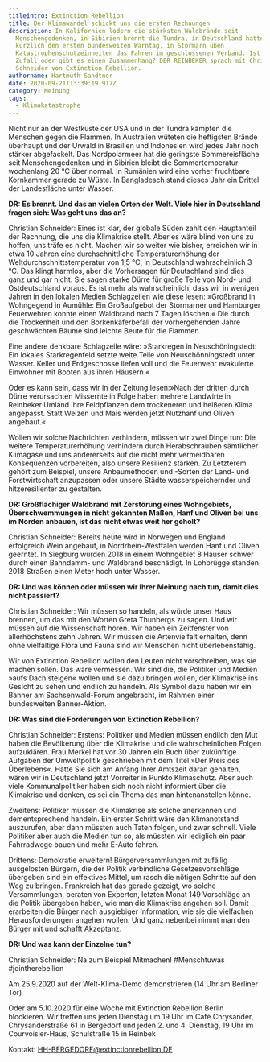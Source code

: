 ```yaml
---
titleintro: Extinction Rebellion
title: Der Klimawandel schickt uns die ersten Rechnungen
description: In Kalifornien lodern die stärksten Waldbrände seit
  Menschengedenken, in Sibirien brennt die Tundra, in Deutschland hatten wir
  kürzlich den ersten bundesweiten Warntag, in Stormarn üben
  Katastrophenschutzeinheiten das Fahren im geschlossenen Verband. Ist das
  Zufall oder gibt es einen Zusammenhang? DER REINBEKER sprach mit Christian
  Schneider von Extinction Rebellion.
authorname: Hartmuth Sandtner
date: 2020-09-21T13:39:19.917Z
category: Meinung
tags:
  - Klimakatastrophe
---
```

Nicht nur an der Westküste der USA und in der Tundra kämpfen die Menschen gegen die Flammen. In Australien wüteten die heftigsten Brände überhaupt und der Urwald in Brasilien und Indonesien wird jedes Jahr noch stärker abgefackelt. Das Nordpolarmeer hat die geringste Sommereisfläche seit Menschengedenken und in Sibirien bleibt die Sommertemperatur wochenlang 20 °C über normal. In Rumänien wird eine vorher fruchtbare Kornkammer gerade zu Wüste. In Bangladesch stand dieses Jahr ein Drittel der Landesfläche unter Wasser.

**DR: Es brennt. Und das an vielen Orten der Welt. Viele hier in Deutschland fragen sich: Was geht uns das an?**

Christian Schneider: Eines ist klar, der globale Süden zahlt den Hauptanteil der Rechnung, die uns die Klimakrise stellt. Aber es wäre blind von uns zu hoffen, uns träfe es nicht. Machen wir so weiter wie bisher, erreichen wir in etwa 10 Jahren eine durchschnittliche Temperaturerhöhung der Weltdurchschnittstemperatur von 1,5 °C, in Deutschland wahrscheinlich 3 °C. Das klingt harmlos, aber die Vorhersagen für Deutschland sind dies ganz und gar nicht. Sie sagen starke Dürre für große Teile von Nord- und Ostdeutschland voraus. Es ist mehr als wahrscheinlich, dass wir in wenigen Jahren in den lokalen Medien Schlagzeilen wie diese lesen: »Großbrand in Wohngegend in Aumühle: Ein Großaufgebot der Stormarner und Hamburger Feuerwehren konnte einen Waldbrand nach 7 Tagen löschen.« Die durch die Trockenheit und den Borkenkäferbefall der vorhergehenden Jahre geschwächten Bäume sind leichte Beute für die Flammen. 

Eine andere denkbare Schlagzeile wäre: »Starkregen in Neuschöningstedt: Ein lokales Starkregenfeld setzte weite Teile von Neuschönningstedt unter Wasser. Keller und Erdgeschosse liefen voll und die Feuerwehr evakuierte Einwohner mit Booten aus ihren Häusern.«

Oder es kann sein, dass wir in der Zeitung lesen:»Nach der dritten durch Dürre verursachten Missernte in Folge haben mehrere Landwirte in Reinbeker Umland ihre Feldpflanzen dem trockeneren und heißeren Klima angepasst. Statt Weizen und Mais werden jetzt Nutzhanf und Oliven angebaut.«

Wollen wir solche Nachrichten verhindern, müssen wir zwei Dinge tun: Die weitere Temperaturerhöhung verhindern durch Herabschrauben sämtlicher Klimagase und uns andererseits auf die nicht mehr vermeidbaren Konsequenzen vorbereiten, also unsere Resilienz stärken. Zu Letzterem gehört zum Beispiel, unsere Anbaumethoden und -Sorten der Land- und Forstwirtschaft anzupassen oder unsere Städte wasserspeichernder und hitzeresilienter zu gestalten.

**DR: Großflächiger Waldbrand mit Zerstörung eines Wohngebiets, Überschwemmungen in nicht gekannten Maßen, Hanf und Oliven bei uns im Norden anbauen, ist das nicht etwas weit her geholt?**

Christian Schneider: Bereits heute wird in Norwegen und England erfolgreich Wein angebaut, in Nordrhein-Westfalen werden Hanf und Oliven geerntet. In Siegburg wurden 2018 in einem Wohngebiet 8 Häuser schwer durch einen Bahndamm- und Waldbrand beschädigt. In Lohbrügge standen 2018 Straßen einen Meter hoch unter Wasser.

**DR: Und was können oder müssen wir Ihrer Meinung nach tun, damit dies nicht passiert?**

Christian Schneider: Wir müssen so handeln, als würde unser Haus brennen, um das mit den Worten Greta Thunbergs zu sagen. Und wir müssen auf die Wissenschaft hören. Wir haben ein Zeitfenster von allerhöchstens zehn Jahren. Wir müssen die Artenvielfalt erhalten, denn ohne vielfältige Flora und Fauna sind wir Menschen nicht überlebensfähig.

Wir von Extinction Rebellion wollen den Leuten nicht vorschreiben, was sie machen sollen. Das wäre vermessen. Wir sind die, die Politiker und Medien »aufs Dach steigen« wollen und sie dazu bringen wollen, der Klimakrise ins Gesicht zu sehen und endlich zu handeln. Als Symbol dazu haben wir ein Banner am Sachsenwald-Forum angebracht, im Rahmen einer bundesweiten Banner-Aktion.

**DR: Was sind die Forderungen von Extinction Rebellion?**

Christian Schneider: Erstens: Politiker und Medien müssen endlich den Mut haben die Bevölkerung über die Klimakrise und die wahrscheinlichen Folgen aufzuklären. Frau Merkel hat vor 30 Jahren ein Buch über zukünftige Aufgaben der Umweltpolitik geschrieben mit dem Titel »Der Preis des Überlebens«. Hätte Sie sich am Anfang Ihrer Amtszeit daran gehalten, wären wir in Deutschland jetzt Vorreiter in Punkto Klimaschutz. Aber auch viele Kommunalpolitiker haben sich noch nicht informiert über die Klimakrise und denken, es sei ein Thema das man hintenanstellen könne.

Zweitens: Politiker müssen die Klimakrise als solche anerkennen und dementsprechend handeln. Ein erster Schritt wäre den Klimanotstand auszurufen, aber dann müssten auch Taten folgen, und zwar schnell. Viele Politiker aber auch die Medien tun so, als müssten wir lediglich ein paar Fahrradwege bauen und mehr E-Auto fahren.

Drittens: Demokratie erweitern! Bürgerversammlungen mit zufällig ausgelosten Bürgern, die der Politik verbindliche Gesetzesvorschläge übergeben sind ein effektives Mittel, um rasch die nötigen Schritte auf den Weg zu bringen. Frankreich hat das gerade gezeigt, wo solche Versammlungen, beraten von Experten, letzten Monat 149 Vorschläge an die Politik übergeben haben, wie man die Klimakrise angehen soll. Damit erarbeiten die Bürger nach ausgiebiger Information, wie sie die vielfachen Herausforderungen angehen wollen. Und ganz nebenbei nimmt man den Bürger mit und schafft Akzeptanz.

**DR: Und was kann der Einzelne tun?** 

Christian Schneider: Na zum Beispiel Mitmachen! #Menschtuwas #jointherebellion 

Am 25.9.2020 auf der Welt-Klima-Demo demonstrieren (14 Uhr am Berliner Tor)

Oder am 5.10.2020 für eine Woche mit Extinction Rebellion Berlin blockieren. Wir treffen uns jeden Dienstag um 19 Uhr im Café Chrysander, Chrysanderstraße 61 in Bergedorf und jeden 2. und 4. Dienstag, 19 Uhr im Courvoisier-Haus, Schulstraße 15 in Reinbek

Kontakt: HH-BERGEDORF@extinctionrebellion.DE